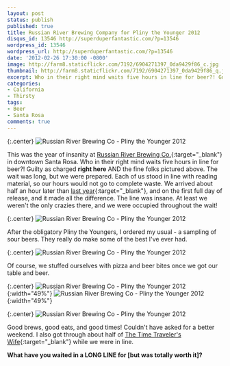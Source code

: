 ```yaml
---
layout: post
status: publish
published: true
title: Russian River Brewing Company for Pliny the Younger 2012
disqus_id: 13546 http://superduperfantastic.com/?p=13546
wordpress_id: 13546
wordpress_url: http://superduperfantastic.com/?p=13546
date: '2012-02-26 17:30:00 -0800'
image: http://farm8.staticflickr.com/7192/6904271397_0da9429f86_c.jpg
thumbnail: http://farm8.staticflickr.com/7192/6904271397_0da9429f86_q.jpg
excerpt: Who in their right mind waits five hours in line for beer?! Guilty as charged!
categories:
- California
- Thirsty
tags:
- Beer
- Santa Rosa
comments: true
---
```

{:.center}
![Russian River Brewing Co - Pliny the Younger 2012](http://farm8.staticflickr.com/7192/6904271397_0da9429f86_b.jpg)

This was the year of insanity at [Russian River Brewing Co.](http://www.russianriverbrewing.com/){:target="_blank"} in downtown Santa Rosa. Who in their right mind waits five hours in line for beer?! Guilty as charged **right here** AND the fine folks pictured above. The wait was long, but we were prepared. Each of us stood in line with reading material, so our hours would not go to complete waste. We arrived about half an hour later than [last year](http://superduperfantastic.com/in-line-for-the-younger-sour-beer/7222/ "In Line for the Younger + Sour Beer!"){:target="_blank"}, and on the first full day of release, and it made all the difference. The line was insane. At least we weren't the only crazies there, and we were occupied throughout the wait!

{:.center}
![Russian River Brewing Co - Pliny the Younger 2012](http://farm8.staticflickr.com/7191/6904248897_a44f4b102f_b.jpg)

After the obligatory Pliny the Youngers, I ordered my usual - a sampling of sour beers. They really do make some of the best I've ever had.

{:.center}
![Russian River Brewing Co - Pliny the Younger 2012](http://farm8.staticflickr.com/7057/6904255177_1e6b12aeba_b.jpg)

Of course, we stuffed ourselves with pizza and beer bites once we got our table and beer.

{:.center}
![Russian River Brewing Co - Pliny the Younger 2012](http://farm8.staticflickr.com/7041/6904258947_87d85fdefa.jpg){:width="49%"} ![Russian River Brewing Co - Pliny the Younger 2012](http://farm8.staticflickr.com/7199/6904265481_fe3a41a3da.jpg){:width="49%"}

{:.center}
![Russian River Brewing Co - Pliny the Younger 2012](http://farm8.staticflickr.com/7197/6904262363_23e912de8b_b.jpg)

Good brews, good eats, and good times! Couldn't have asked for a better weekend. I also got through about half of [The Time Traveler's Wife](http://www.amazon.com/Time-Travelers-Wife-Audrey-Niffenegger/dp/0547119798/ref=sr_1_1?ie=UTF8&qid=1330310211&sr=8-1 "The Time Traveler's Wife"){:target="_blank"} while we were in line.

**What have you waited in a LONG LINE for [but was totally worth it]?**